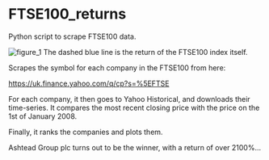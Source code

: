 # FTSE100_returns
Python script to scrape FTSE100 data.

![figure_1](https://cloud.githubusercontent.com/assets/20742138/20985423/5ba76306-bcbc-11e6-9c6b-ce1339064463.png)
The dashed blue line is the return of the FTSE100 index itself.

Scrapes the symbol for each company in the FTSE100 from here:

https://uk.finance.yahoo.com/q/cp?s=%5EFTSE

For each company, it then goes to Yahoo Historical, and downloads their time-series. It compares the most recent closing price with the price on the 1st of January 2008. 

Finally, it ranks the companies and plots them.

Ashtead Group plc turns out to be the winner, with a return of over 2100%...
